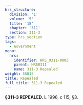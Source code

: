 ```yaml
---
hrs_structure:
  division: '1'
  volume: '5'
  title: '18'
  chapter: '311'
  section: 311-3
type: hrs_section
tags:
  - Government
menu:
  hrs:
    identifier: HRS_0311-0003
    parent: HRS0311
    name: 311-3 Repealed
weight: 86015
title: Repealed
full_title: 311-3 Repealed
---
```

**§311-3 REPEALED.** L 1996, c 115, §3.
